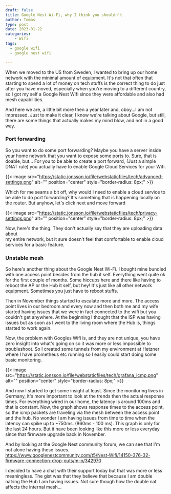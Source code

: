 ```yaml
---
draft: false
title: Google Nest Wi-Fi, why I think you shouldn't
author: Tomas
type: post
date: 2023-01-22
categories:
    - Wifi
tags:
  - google wifi
  - google nest wifi

---
```


When we moved to the US from Sweden, I wanted to bring up our home network with 
the minimal amount of equipment. 
It's not that often that starting to spend a lot of money on tech stuffs is 
the correct thing to do just after you have moved, 
especially when you're moving to a different country, so I got my self a 
Google Nest Wifi since they were affordable and also had mesh capabilities.


And here we are, a little bit more then a year later and, oboy...I am not impressed.
Just to make it clear, I know we're talking about Google, but still, there are 
some things that actually makes my mind blow, and not in a good way.

### Port forwarding
So you want to do some port forwarding? Maybe you have a server inside your 
home network that you want to expose some ports to.
Sure, that is doable, but...
For you to be able to create a port forward, (Just a simple DNAT rule) you 
actually have to enable Google Cloud Services for your Wifi.

{{< image src="https://static.jonsson.io/file/webstaticfiles/tech/advanced-settings.png" alt="" position="center" style="border-radius: 8px;" >}}

Which for me seams a bit off, why would I need to enable a cloud service to be 
able to do port forwarding? It's something that is happening locally on the router.
But anyhow, let's click next and move forward

{{< image src="https://static.jonsson.io/file/webstaticfiles/tech/privacy-settings.png" alt="" position="center" style="border-radius: 8px;" >}}

Now, here's the thing. They don't actually say that they are uploading data about  
my entire network, but it sure doesn't feel that comfortable to enable cloud 
services for a basic feature.

### Unstable mesh

So here's another thing about the Google Nest Wi-Fi. 
I bought mine bundled with one access point besides from the hub it self.
Everything went quite ok for the first couple of months. Some hiccups here and
there like having to reboot the AP or the Hub it self, but hey! It's just like
all other network equipment. Sometimes you just have to reboot stuffs.

Then in November things started to escalate more and more. 
The access point lives in our bedroom and every now and then both me and my 
wife started having issues that we were in fact connected to the wifi but you 
couldn't get anywhere. At the beginning I thought that the ISP was having issues
but as soon as I went to the living room where the Hub is, things started to work
again.

Now, the problem with Googles Wifi is, and they are not unique, you have zero insight
into what's going on so it was more or less impossible to troubleshoot. 
So I created some tunnels from my environment at Hetzner where I have prometheus 
etc running so I easily could start doing some basic monitoring. 

{{< image src="https://static.jonsson.io/file/webstaticfiles/tech/grafana_icmp.png" alt="" position="center" style="border-radius: 8px;" >}}

And now I started to get some insight at least. 
Since the monitoring lives in Germany, it's more important to look at the trends
then the actual response times. For everything wired in our home, the latency 
is around 100ms and that is constant. Now, the graph shows response times to the 
access point, so the icmp packets are traveling via the mesh between the 
access point and the hub. No wonder I am having issues from time to time when 
the latency can spike up to ~750ms. (860ms - 100 ms).
This graph is only for the last 24 hours. But it have been looking like this 
more or less everyday since that firmware upgrade back in November.

And by looking at the Google Nest community forum, we can see that I'm not alone
having these issues.
https://www.googlenestcommunity.com/t5/Nest-Wifi/14150-376-32-firmware-connection-drop-outs/m-p/342970

I decided to have a chat with their support today but that was more or less 
meaningless. The gist was that they believe that because I am double nat:ing the Hub 
I am having issues. Not sure though how the double nat affects the internal mesh...
